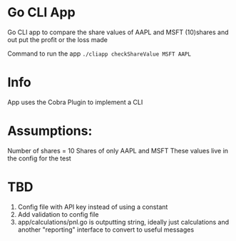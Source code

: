 Go CLI App
==========

Go CLI app to compare the share values of AAPL and MSFT (10)shares and out put the profit or the loss made

Command to run the app
```./cliapp checkShareValue MSFT AAPL```

# Info
App uses the Cobra Plugin to implement a CLI

# Assumptions:
Number of shares = 10
Shares of only AAPL and MSFT
These values live in the config for the test

# TBD
1. Config file with API key instead of using a constant
3. Add validation to config file
4. app/calculations/pnl.go is outputting string, ideally just calculations and another "reporting" interface to convert to useful messages


